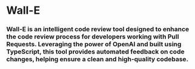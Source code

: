 # Wall-E

### Wall-E is an intelligent code review tool designed to enhance the code review process for developers working with Pull Requests. Leveraging the power of OpenAI and built using TypeScript, this tool provides automated feedback on code changes, helping ensure a clean and high-quality codebase.